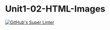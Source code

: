 # Unit1-02-HTML-Images
[![GitHub's Super Linter](https://github.com/ICS20-Programming-WillM/Unit1-02-HTML-Images/workflows/GitHub's%20Super%20Linter/badge.svg)](https://github.com/ICS20-Programming-WillM/Unit1-02-HTML-Images/actions)

